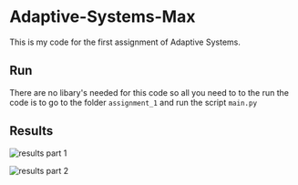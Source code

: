 # Adaptive-Systems-Max
This is my code for the first assignment of Adaptive Systems. 

## Run
There are no libary's needed for this code so all you need to to the run the code is to go to the folder `assignment_1`
and run the script `main.py`

## Results

![results part 1](https://github.com/Max2411/Adaptive-Systems-Max/tree/main/documentation_assignment_1/results1.PNG)

![results part 2](https://github.com/Max2411/Adaptive-Systems-Max/tree/main/documentation_assignment_1/results2.PNG)